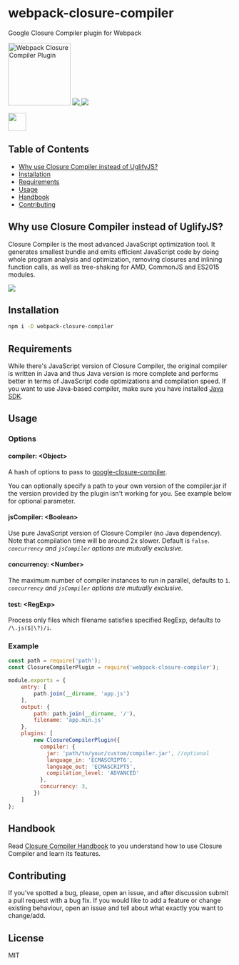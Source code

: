 # webpack-closure-compiler
Google Closure Compiler plugin for Webpack

<img src="logo.png" width="140" alt="Webpack Closure Compiler Plugin"/>

<a href="https://travis-ci.org/roman01la/webpack-closure-compiler">
  <img src="https://img.shields.io/travis/roman01la/webpack-closure-compiler.svg?style=flat-square" />
</a>
<a href="https://www.npmjs.com/package/webpack-closure-compiler">
  <img src="https://img.shields.io/npm/v/webpack-closure-compiler.svg?style=flat-square" />
</a>

<p>
<a href="https://www.patreon.com/bePatron?c=1239559">
  <img src="https://c5.patreon.com/external/logo/become_a_patron_button.png" height="40px" />
</a>
</p>

## Table of Contents
- [Why use Closure Compiler instead of UglifyJS?](#why-use-closure-compiler-instead-of-uglifyjs)
- [Installation](#installation)
- [Requirements](#requirements)
- [Usage](#usage)
- [Handbook](#handbook)
- [Contributing](#contributing)

## Why use Closure Compiler instead of UglifyJS?
Closure Compiler is the most advanced JavaScript optimization tool. It generates smallest bundle and emits efficient JavaScript code by doing whole program analysis and optimization, removing closures and inlining function calls, as well as tree-shaking for AMD, CommonJS and ES2015 modules.

<a href="https://github.com/samccone/The-cost-of-transpiling-es2015-in-2016"><img src="stats.png"/></a>

## Installation

```bash
npm i -D webpack-closure-compiler
```

## Requirements
While there's JavaScript version of Closure Compiler, the original compiler is written in Java and thus Java version is more complete and performs better in terms of JavaScript code optimizations and compilation speed. If you want to use Java-based compiler, make sure you have installed [Java SDK](http://www.oracle.com/technetwork/java/javase/downloads/index-jsp-138363.html).

## Usage

### Options

#### compiler: &lt;Object&gt;

A hash of options to pass to
[google-closure-compiler](https://github.com/google/closure-compiler-npm#specifying-options).

You can optionally specify a path to your own version of the compiler.jar if the version provided by the plugin isn't working for you. See example below for optional parameter.

#### jsCompiler: &lt;Boolean&gt;

Use pure JavaScript version of Closure Compiler (no Java dependency). Note that compilation time will be around 2x slower. Default is `false`. *`concurrency` and `jsCompiler` options are mutually exclusive.*

#### concurrency: &lt;Number&gt;

The maximum number of compiler instances to run in parallel, defaults to `1`.  *`concurrency` and `jsCompiler` options are mutually exclusive.*

#### test: &lt;RegExp&gt;

Process only files which filename satisfies specified RegExp, defaults to `/\.js($|\?)/i`.

### Example

```js
const path = require('path');
const ClosureCompilerPlugin = require('webpack-closure-compiler');

module.exports = {
    entry: [
        path.join(__dirname, 'app.js')
    ],
    output: {
        path: path.join(__dirname, '/'),
        filename: 'app.min.js'
    },
    plugins: [
        new ClosureCompilerPlugin({
          compiler: {
            jar: 'path/to/your/custom/compiler.jar', //optional
            language_in: 'ECMASCRIPT6',
            language_out: 'ECMASCRIPT5',
            compilation_level: 'ADVANCED'
          },
          concurrency: 3,
        })
    ]
};
```

## Handbook
Read [Closure Compiler Handbook](https://github.com/roman01la/closure-compiler-handbook) to you understand how to use Closure Compiler and learn its features.

## Contributing

If you've spotted a bug, please, open an issue, and after discussion submit a pull request with a bug fix. If you would like to add a feature or change existing behaviour, open an issue and tell about what exactly you want to change/add.

## License

MIT
